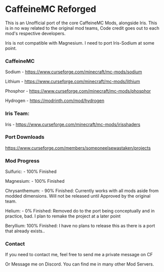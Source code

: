 # CaffeineMC Reforged

This is an Unofficial port of the core CaffeineMC Mods, alongside Iris.
This is in no way related to the original mod teams, Code credit goes out to each mod's respective developers.

Iris is not compatible with Magnesium. I need to port Iris-Sodium at some point.


### CaffeineMC

Sodium - https://www.curseforge.com/minecraft/mc-mods/sodium

Lithium - https://www.curseforge.com/minecraft/mc-mods/lithium

Phosphor - https://www.curseforge.com/minecraft/mc-mods/phosphor

Hydrogen - https://modrinth.com/mod/hydrogen


### Iris Team:

Iris - https://www.curseforge.com/minecraft/mc-mods/irisshaders



### Port Downloads

https://www.curseforge.com/members/someoneelsewastaken/projects


### Mod Progress

Sulfuric: - 100% Finished

Magnesium: - 100% Finished

Chrysanthemum: - 90% Finished: Currently works with all mods aside from modded dimensions. Will not be released until Approved by the original team.

Helium: - 0% Finished: Removed do to the port being conceptually and in practice, bad. I plan to remake the project at a later point

Beryllium: 100% Finished: I have no plans to release this as there is a port that already exists..



### Contact

If you need to contact me, feel free to send me a private message on CF 

Or Message me on Discord. You can find me in many other Mod Servers.
